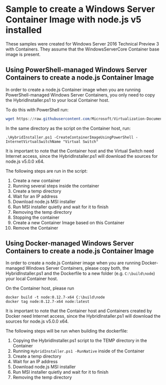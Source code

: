 # Sample to create a Windows Server Container Image with node.js v5 installed

These samples were created for Windows Server 2016 Technical Preview 3 with Containers. They assume that the WindowsServerCore Container base image is present.

## Using PowerShell-managed Windows Server Containers to create a node.js Container Image

In order to create a node.js Container image when you are running PowerShell-managed Windows Server Containers, you only need to copy the HybridInstaller.ps1 to your local Container host.

To do this with PowerShell run:
``` PowerShell
wget https://raw.githubusercontent.com/Microsoft/Virtualization-Documentation/master/windows-container-samples/nodejs/HybridInstaller.ps1
```

In the same directory as the script on the Container host, run:
```
.\HybridInstaller.ps1 -CreateContainerImageUsingPowerShell -InternetVirtualSwitchName "Virtual Switch"
```

It is important to note that the Container host and the Virtual Switch need Internet access, since the HybridInstaller.ps1 will download the sources for node.js v5.0.0 x64.

The following steps are run in the script:

1. Create a new container
2. Running several steps inside the container
  1. Create a temp directory
  2. Wait for an IP address
  3. Download node.js MSI installer
  4. Run MSI installer quietly and wait for it to finish
  5. Removing the temp directory
3. Stopping the container
4. Create a new Container Image based on this Container
5. Remove the Container

## Using Docker-managed Windows Server Containers to create a node.js Container Image 

In order to create a node.js Container image when you are running Docker-managed Windows Server Containers, please copy both, the HybridInstaller.ps1 and the Dockerfile to a new folder (e.g. `C:\build\node`) your local Container host.

On the Container host, please run
```
docker build -t node:0.12.7-x64 C:\build\node
docker tag node:0.12.7-x64 node:latest
```

It is important to note that the Container host and Containers created by Docker need Internet access, since the HybridInstaller.ps1 will download the sources for node.js v5.0.0 x64.

The following steps will be run when building the dockerfile:

1. Copying the HybridInstaller.ps1 script to the TEMP directory in the Container
2. Running `HybridInstaller.ps1 -RunNative` inside of the Container
  1. Create a temp directory
  2. Wait for an IP address
  3. Download node.js MSI installer
  4. Run MSI installer quietly and wait for it to finish
  5. Removing the temp directory
